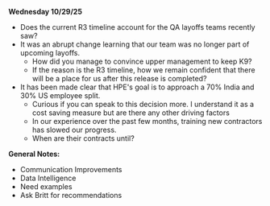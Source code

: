 **Wednesday 10/29/25**
- Does the current R3 timeline account for the QA layoffs teams recently saw?
- It was an abrupt change learning that our team was no longer part of upcoming layoffs.
	- How did you manage to convince upper management to keep K9?
	- If the reason is the R3 timeline, how we remain confident that there will be a place for us after this release is completed?
- It has been made clear that HPE's goal is to approach a 70% India and 30% US employee split.
	- Curious if you can speak to this decision more. I understand it as a cost saving measure but are there any other driving factors
	- In our experience over the past few months, training new contractors has slowed our progress.
	- When are their contracts until?

**General Notes:**
- Communication Improvements
- Data Intelligence
- Need examples
- Ask Britt for recommendations